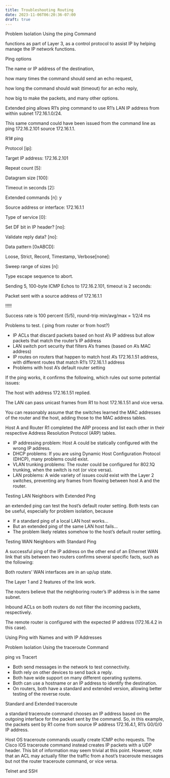 ```yaml
---
title: Troubleshooting Routing
date: 2023-11-06T06:20:36-07:00
draft: true
---
```

Problem Isolation Using the ping Command

functions as part of Layer 3, as a control protocol to assist IP by helping manage the IP network functions.

Ping options

The name or IP address of the destination,

how many times the command should send an echo request,

how long the command should wait (timeout) for an echo reply,

how big to make the packets, and many other options.

Extended ping allows R1’s ping command to use R1’s LAN IP address from within subnet 172.16.1.0/24.


This same command could have been issued from the command line as ping 172.16.2.101 source 172.16.1.1.

R1# ping

Protocol [ip]:

Target IP address: 172.16.2.101

Repeat count [5]:

Datagram size [100]:

Timeout in seconds [2]:

Extended commands [n]: y

Source address or interface: 172.16.1.1

Type of service [0]:

Set DF bit in IP header? [no]:

Validate reply data? [no]:

Data pattern [0xABCD]:

Loose, Strict, Record, Timestamp, Verbose[none]:

Sweep range of sizes [n]:

Type escape sequence to abort.

Sending 5, 100-byte ICMP Echos to 172.16.2.101, timeout is 2 seconds:

Packet sent with a source address of 172.16.1.1

!!!!!

Success rate is 100 percent (5/5), round-trip min/avg/max = 1/2/4 ms

Problems to test. ( ping from router or from host?)

-   IP ACLs that discard packets based on host A’s IP address but allow packets that match the router’s IP address
-   LAN switch port security that filters A’s frames (based on A’s MAC address)
-   IP routes on routers that happen to match host A’s 172.16.1.51 address, with different routes that match R1’s 172.16.1.1 address
-   Problems with host A’s default router setting

If the ping works, it confirms the following, which rules out some potential issues:

The host with address 172.16.1.51 replied.

The LAN can pass unicast frames from R1 to host 172.16.1.51 and vice versa.

You can reasonably assume that the switches learned the MAC addresses of the router and the host, adding those to the MAC address tables.

Host A and Router R1 completed the ARP process and list each other in their respective Address Resolution Protocol (ARP) tables.

-   IP addressing problem: Host A could be statically configured with the wrong IP address.
-   DHCP problems: If you are using Dynamic Host Configuration Protocol (DHCP), many problems could exist. 
-   VLAN trunking problems: The router could be configured for 802.1Q trunking, when the switch is not (or vice versa).
-   LAN problems: A wide variety of issues could exist with the Layer 2 switches, preventing any frames from flowing between host A and the router.

Testing LAN Neighbors with Extended Ping

an extended ping can test the host’s default router setting. Both tests can be useful, especially for problem isolation, because

-   If a standard ping of a local LAN host works…
-   But an extended ping of the same LAN host fails…
-   The problem likely relates somehow to the host’s default router setting.

Testing WAN Neighbors with Standard Ping


A successful ping of the IP address on the other end of an Ethernet WAN link that sits between two routers confirms several specific facts, such as the following:

Both routers’ WAN interfaces are in an up/up state.

The Layer 1 and 2 features of the link work.

The routers believe that the neighboring router’s IP address is in the same subnet.

Inbound ACLs on both routers do not filter the incoming packets, respectively.

The remote router is configured with the expected IP address (172.16.4.2 in this case).

Using Ping with Names and with IP Addresses


Problem Isolation Using the traceroute Command

ping vs Tracert

-   Both send messages in the network to test connectivity.
-   Both rely on other devices to send back a reply.
-   Both have wide support on many different operating systems.
-   Both can use a hostname or an IP address to identify the destination.
-   On routers, both have a standard and extended version, allowing better testing of the reverse route.

Standard and Extended traceroute

a standard traceroute command chooses an IP address based on the outgoing interface for the packet sent by the command. So, in this example, the packets sent by R1 come from source IP address 172.16.4.1, R1’s G0/0/0 IP address.


Host OS traceroute commands usually create ICMP echo requests. The Cisco IOS traceroute command instead creates IP packets with a UDP header. This bit of information may seem trivial at this point. However, note that an ACL may actually filter the traffic from a host’s traceroute messages but not the router traceroute command, or vice versa.

Telnet and SSH

